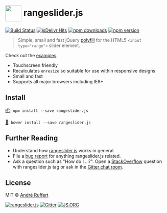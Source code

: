 # <img src="http://rangeslider.js.org/rangeslider.js.png" width="50" valign="middle"> rangeslider.js

[![Build Status](https://travis-ci.org/andreruffert/rangeslider.js.svg?branch=develop)](https://travis-ci.org/andreruffert/rangeslider.js)
[![jsDelivr Hits](https://data.jsdelivr.com/v1/package/npm/rangeslider.js/badge?style=rounded)](https://www.jsdelivr.com/package/npm/rangeslider.js)
[![npm downloads](https://img.shields.io/npm/dt/rangeslider.js.svg)](https://www.npmjs.com/package/rangeslider.js) [![npm version](https://img.shields.io/npm/v/rangeslider.js.svg)](https://www.npmjs.com/package/rangeslider.js)

> Simple, small and fast jQuery [polyfill](https://remysharp.com/2010/10/08/what-is-a-polyfill) for the HTML5 `<input type="range">` slider element.

Check out the [examples](http://rangeslider.js.org/).

* Touchscreen friendly
* Recalculates `onresize` so suitable for use within responsive designs
* Small and fast
* Supports all major browsers including IE8+

## Install

[📦](https://www.npmjs.org/): ``npm install --save rangeslider.js``

[🐧](http://bower.io/): ``bower install --save rangeslider.js``

## Further Reading

- Understand how [rangeslider.js](http://rangeslider.js.org/) works in general.
- File a [bug report](https://github.com/andreruffert/rangeslider.js/issues) for anything rangeslider.js related.
- Ask a question such as "How do I …?". Open a [StackOverflow](https://stackoverflow.com/search?q=rangeslider.js)
  question with rangeslider.js tag or ask in the [Gitter chat room](https://gitter.im/andreruffert/rangeslider.js).

## License

MIT © [André Ruffert](http://andreruffert.com)

[![rangeslider.js](https://img.shields.io/badge/rangeslider-.js-00ff00.svg)](http://rangeslider.js.org) [![Gitter](https://badges.gitter.im/Join%20Chat.svg)](https://gitter.im/andreruffert/rangeslider.js) [![JS.ORG](https://img.shields.io/badge/js.org-rangeslider-ffb400.svg?style=flat-square)](http://js.org)
